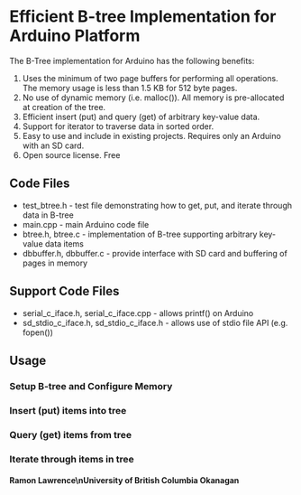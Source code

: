 # Efficient B-tree Implementation for Arduino Platform

The B-Tree implementation for Arduino has the following benefits:

1. Uses the minimum of two page buffers for performing all operations. The memory usage is less than 1.5 KB for 512 byte pages.
2. No use of dynamic memory (i.e. malloc()). All memory is pre-allocated at creation of the tree.
3. Efficient insert (put) and query (get) of arbitrary key-value data.
4. Support for iterator to traverse data in sorted order.
5. Easy to use and include in existing projects. Requires only an Arduino with an SD card.
6. Open source license. Free

## Code Files

* test_btree.h - test file demonstrating how to get, put, and iterate through data in B-tree
* main.cpp - main Arduino code file
* btree.h, btree.c - implementation of B-tree supporting arbitrary key-value data items
* dbbuffer.h, dbbuffer.c - provide interface with SD card and buffering of pages in memory

## Support Code Files

* serial_c_iface.h, serial_c_iface.cpp - allows printf() on Arduino
* sd_stdio_c_iface.h, sd_stdio_c_iface.h - allows use of stdio file API (e.g. fopen())

## Usage

### Setup B-tree and Configure Memory


### Insert (put) items into tree

### Query (get) items from tree

### Iterate through items in tree



#### Ramon Lawrence\nUniversity of British Columbia Okanagan

